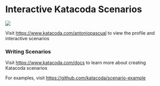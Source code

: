 # Interactive Katacoda Scenarios

[![](http://shields.katacoda.com/katacoda/antoniopascual/count.svg)](https://www.katacoda.com/antoniopascual "Get your profile on Katacoda.com")

Visit https://www.katacoda.com/antoniopascual to view the profile and interactive scenarios

### Writing Scenarios
Visit https://www.katacoda.com/docs to learn more about creating Katacoda scenarios

For examples, visit https://github.com/katacoda/scenario-example
